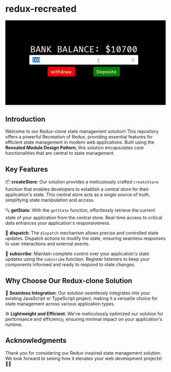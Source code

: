 # redux-recreated

![Redux-Inspired Solution](.\src\images\redux-gif.gif)

## Introduction

Welcome to our Redux-clone state management solution! This repository offers a powerful Recreation of Redux, providing essential features for efficient state management in modern web applications. Built using the **Revealed Module Design Pattern**, this solution encapsulates core functionalities that are central to state management.

## Key Features

📦 **createStore**: Our solution provides a meticulously crafted `createStore` function that enables developers to establish a central store for their application's state. This central store acts as a single source of truth, simplifying state manipulation and access.

🔍 **getState**: With the `getState` function, effortlessly retrieve the current state of your application from the central store. Real-time access to critical data enhances your application's responsiveness.

🚀 **dispatch**: The `dispatch` mechanism allows precise and controlled state updates. Dispatch actions to modify the state, ensuring seamless responses to user interactions and external events.

🔄 **subscribe**: Maintain complete control over your application's state updates using the `subscribe` function. Register listeners to keep your components informed and ready to respond to state changes.

## Why Choose Our Redux-clone Solution

🔗 **Seamless Integration**: Our solution seamlessly integrates into your existing JavaScript or TypeScript project, making it a versatile choice for state management across various application types.

⚙️ **Lightweight and Efficient**: We've meticulously optimized our solution for performance and efficiency, ensuring minimal impact on your application's runtime.

## Acknowledgments

Thank you for considering our Redux-inspired state management solution. We look forward to seeing how it elevates your web development projects! 🚀🌐
